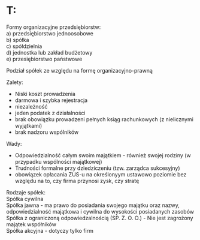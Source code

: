 # T: 

Formy organizacyjne przedsiębiorstw:  
a) przedsiębiorstwo jednoosobowe  
b) spółka  
c) spółdzielnia  
d) jednostka lub zakład budżetowy  
e) przesiębiorstwo państwowe  

Podział spółek ze względu na formę organizacyjno-prawną  


Zalety:
- Niski koszt prowadzenia  
- darmowa i szybka rejestracja  
- niezależność  
- jeden podatek z działalności  
- brak obowiązku prowadzeni pełnych ksiąg rachunkowych (z nielicznymi wyjątkami)
- brak nadzoru wspólników


Wady:  
- Odpowiedzialność całym swoim majątkiem - również swojej rodziny (w przypadku wspólności majątkowej)
- Trudności formalne przy dziedziczeniu (tzw. zarządca sukcesyjny)
- obowiązek opłacania ZUS-u na określonyym ustawowo poziomie bez względu na to, czy firma przynosi zysk, czy stratę


Rodzaje spółek:  
Spółka cywilna  
Spółka jawna - ma prawo do posiadania swojego majątku oraz nazwy, odpowiedzialność majątkowa i cywilna do wysokości posiadanych zasobów  
Spółka z ograniczoną odpowiedzalnością (SP. Z. O. O.) - Nie jest zagrożony majątek współników  
Spółka akcyjna - dotyczy tylko firm
